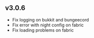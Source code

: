 ## v3.0.6
- Fix logging on bukkit and bungeecord
- Fix error with night config on fabric
- Fix loading problems on fabric
